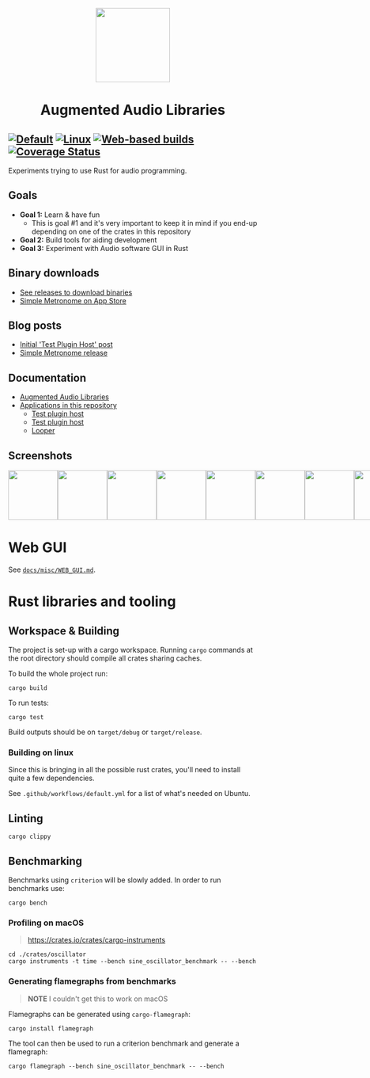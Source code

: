 <p align="center"><img height="150" src="https://github.com/yamadapc/rust-audio-software/raw/master/design/AppIcon%401x.png" /></p>

<h1 align="center">Augmented Audio Libraries</h1>

[![Default](https://github.com/yamadapc/augmented-audio/actions/workflows/default.yml/badge.svg)](https://github.com/yamadapc/augmented-audio/actions/workflows/default.yml)
[![Linux](https://github.com/yamadapc/augmented-audio/actions/workflows/linux.yml/badge.svg)](https://github.com/yamadapc/augmented-audio/actions/workflows/linux.yml)
[![Web-based builds](https://github.com/yamadapc/augmented-audio/actions/workflows/web.yml/badge.svg)](https://github.com/yamadapc/augmented-audio/actions/workflows/web.yml)
[![Coverage Status](https://coveralls.io/repos/github/yamadapc/augmented-audio/badge.svg?branch=master)](https://coveralls.io/github/yamadapc/augmented-audio?branch=master)
---

Experiments trying to use Rust for audio programming.

## Goals
* **Goal 1:** Learn & have fun
  * This is goal #1 and it's very important to keep it in mind if you end-up
    depending on one of the crates in this repository
* **Goal 2:** Build tools for aiding development
* **Goal 3:** Experiment with Audio software GUI in Rust

## Binary downloads
* [See releases to download binaries](https://github.com/yamadapc/augmented-audio/releases)
* [Simple Metronome on App Store](https://apps.apple.com/au/app/simple-metronome/id1604183938?mt=12)

## Blog posts
* [Initial 'Test Plugin Host' post](https://beijaflor.io/blog/07-2021/rust-audio-experiments-2/)
* [Simple Metronome release](https://beijaflor.io/blog/01-2022/rust-audio-experiments-3/)

## Documentation

* [Augmented Audio Libraries](crates/augmented#readme)
* [Applications in this repository](crates/apps#readme)
  - [Test plugin host](crates/apps/plugin-host#readme)
  - [Test plugin host](crates/apps/metronome#readme)
  - [Looper](crates/apps/looper#readme)

## Screenshots

<p align="center" style="display: flex;">
  <img src="https://github.com/yamadapc/augmented-audio/raw/master/crates/apps/metronome/design/screenshots/Cover.png" width="100" />
  <img height="100" src="https://github.com/yamadapc/rust-audio-software/raw/master/design/ui/volume.png" />
  <img height="100" src="https://github.com/yamadapc/rust-audio-software/raw/master/design/ui/picklist.png" />
  <img width="100" src="https://github.com/yamadapc/rust-audio-software/raw/master/design/ui/menu_list.png" />
  <img height="100" src="https://github.com/yamadapc/rust-audio-software/raw/master/design/ui/button.png" />
  <img height="100" src="https://github.com/yamadapc/rust-audio-software/raw/master/design/ui/knobs.png" />
  <img height="100" src="https://github.com/yamadapc/rust-audio-software/raw/master/design/ui/sliders.png" />
  <img width="100" src="https://github.com/yamadapc/rust-audio-software/raw/master/design/ui/transport.png" />
</div>

# Web GUI
See [`docs/misc/WEB_GUI.md`](docs/misc/WEB_GUI.md).

# Rust libraries and tooling
## Workspace & Building
The project is set-up with a cargo workspace. Running `cargo` commands at the root directory should compile all crates
sharing caches.

To build the whole project run:
```shell
cargo build
```

To run tests:
```shell
cargo test
```

Build outputs should be on `target/debug` or `target/release`.

### Building on linux
Since this is bringing in all the possible rust crates, you'll need to install quite a few dependencies.

See `.github/workflows/default.yml` for a list of what's needed on Ubuntu.

## Linting
```shell
cargo clippy
```

## Benchmarking
Benchmarks using `criterion` will be slowly added. In order to run benchmarks use:
```shell
cargo bench
```

### Profiling on macOS
> https://crates.io/crates/cargo-instruments

```shell
cd ./crates/oscillator
cargo instruments -t time --bench sine_oscillator_benchmark -- --bench
```

### Generating flamegraphs from benchmarks
> **NOTE** I couldn't get this to work on macOS

Flamegraphs can be generated using `cargo-flamegraph`:
```shell
cargo install flamegraph
```

The tool can then be used to run a criterion benchmark and generate a flamegraph:
```shell
cargo flamegraph --bench sine_oscillator_benchmark -- --bench
```
